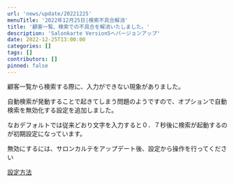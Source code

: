```yaml
---
url: 'news/update/20221225'
menuTitle: '2022年12月25日|検索不具合解消'
title: '顧客一覧、検索での不具合を解消いたしました。'
description: 'Salonkarte Version5へバージョンアップ'
date: 2022-12-25T13:00:00
categories: []
tags: []
contributors: []
pinned: false
---
```


顧客一覧から検索する際に、入力ができない現象がありました。

自動検索が発動することで起きてしまう問題のようですので、オプションで自動検索を無効化する設定を追加しました。

なおデフォルトでは従来どおり文字を入力すると０．７秒後に検索が起動するのが初期設定になっています。

無効にするには、サロンカルテをアップデート後、設定から操作を行ってください

[設定方法](guide.pdf)
